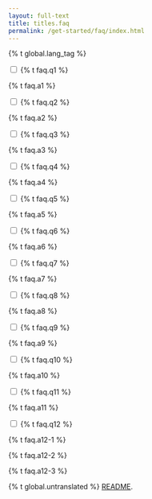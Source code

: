 ```yaml
---
layout: full-text
title: titles.faq
permalink: /get-started/faq/index.html
---
```

{% t global.lang_tag %}
<div class="tab">
    <input id="tab-one" type="checkbox" name="tabs" class="accordion">
    <label for="tab-one" class="accordion">{% t faq.q1 %}</label>
    <div class="tab-content">
        <p>{% t faq.a1 %}</p>
    </div>
</div>
<div class="tab">
    <input id="tab-two" type="checkbox" name="tabs" class="accordion">
    <label for="tab-two" class="accordion">{% t faq.q2 %}</label>
    <div class="tab-content">
        <p>{% t faq.a2 %}</p>
    </div>
</div>
<div class="tab">
    <input id="tab-three" type="checkbox" name="tabs" class="accordion">
    <label for="tab-three" class="accordion">{% t faq.q3 %}</label>
    <div class="tab-content">
        <p>{% t faq.a3 %}</p>
    </div>
</div>
<div class="tab">
    <input id="tab-four" type="checkbox" name="tabs" class="accordion">
    <label for="tab-four" class="accordion">{% t faq.q4 %}</label>
    <div class="tab-content">
        <p>{% t faq.a4 %}</p>
    </div>
</div>
<div class="tab">
    <input id="tab-five" type="checkbox" name="tabs" class="accordion">
    <label for="tab-five" class="accordion">{% t faq.q5 %}</label>
    <div class="tab-content">
        <p>{% t faq.a5 %}</p>
    </div>
</div>
<div class="tab">
    <input id="tab-six" type="checkbox" name="tabs" class="accordion">
    <label for="tab-six" class="accordion">{% t faq.q6 %}</label>
    <div class="tab-content">
        <p>{% t faq.a6 %}</p>
    </div>
</div>
<div class="tab">
    <input id="tab-seven" type="checkbox" name="tabs" class="accordion">
    <label for="tab-seven" class="accordion">{% t faq.q7 %}</label>
    <div class="tab-content">
        <p>{% t faq.a7 %}</p>
    </div>
</div>
<div class="tab">
    <input id="tab-eight" type="checkbox" name="tabs" class="accordion">
    <label for="tab-eight" class="accordion">{% t faq.q8 %}</label>
    <div class="tab-content">
        <p>{% t faq.a8 %}</p>
    </div>
</div>
<div class="tab">
    <input id="tab-nine" type="checkbox" name="tabs" class="accordion">
    <label for="tab-nine" class="accordion">{% t faq.q9 %}</label>
    <div class="tab-content">
        <p>{% t faq.a9 %}</p>
    </div>
</div>
<div class="tab">
    <input id="tab-ten" type="checkbox" name="tabs" class="accordion">
    <label for="tab-ten" class="accordion">{% t faq.q10 %}</label>
    <div class="tab-content">
        <p>{% t faq.a10 %}</p>
    </div>
</div>
<div class="tab">
    <input id="tab-eleven" type="checkbox" name="tabs" class="accordion">
    <label for="tab-eleven" class="accordion">{% t faq.q11 %}</label>
    <div class="tab-content">
        <p>{% t faq.a11 %}</p>
    </div>
</div>
<div class="tab">
    <input id="tab-twelve" type="checkbox" name="tabs" class="accordion">
    <label for="tab-twelve" class="accordion">{% t faq.q12 %}</label>
    <div class="tab-content">
        <p>{% t faq.a12-1 %}</p>
        <p>{% t faq.a12-2 %}</p>
        <p>{% t faq.a12-3 %}</p>
    </div>
</div>

<div class="untranslated {% t faq.translated %}">
    <p>{% t global.untranslated %} <a class="untranslated-link" href="https://github.com/monero-project/monero-site/blob/master/README.md">README</a>.</p>
</div>